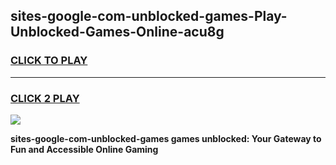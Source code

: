 
## sites-google-com-unblocked-games-Play-Unblocked-Games-Online-acu8g
<h3>
<a href="https://premium76.site?title=sites-google-com-unblocked-games&ref=24A">CLICK TO PLAY</a></h3>
<hr>

<h3>
<a href="https://premium76.site?title=sites-google-com-unblocked-games&ref=24A">CLICK 2 PLAY</a>
  
</h3>

<a href="https://premium76.site?title=sites-google-com-unblocked-games&ref=24A"><img src="https://clearcache.store/games.png"></a>


**sites-google-com-unblocked-games games unblocked: Your Gateway to Fun and Accessible Online Gaming**
